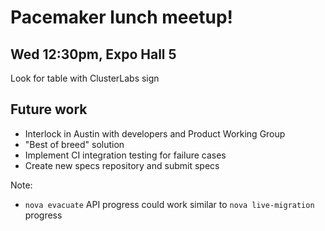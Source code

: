<!-- .slide: data-state="normal" id="lunch" data-timing="20" -->
# Pacemaker lunch meetup!

## Wed 12:30pm, Expo Hall 5

Look for table with ClusterLabs sign


<!-- .slide: data-state="normal" id="future" data-timing="60" -->
## Future work

*   Interlock in Austin with developers and Product Working Group
*   "Best of breed" solution
*   Implement CI integration testing for failure cases
*   Create new specs repository and submit specs

Note:

-   `nova evacuate` API progress could work similar to
    `nova live-migration` progress
